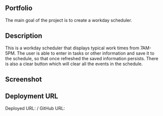 ## Portfolio
The main goal of the project is to create a workday scheduler.

## Description 
This is a workday scheduler that displays typical work times from 7AM-5PM. The user is able to enter in tasks or other information and save it to the schedule, so that once refreshed the saved information persists. There is also a clear button which will clear all the events in the schedule. 

## Screenshot


## Deployment URL
Deployed URL: /
GitHub URL: 
